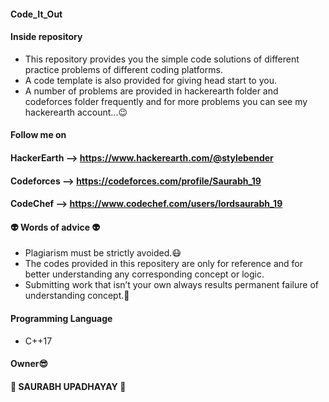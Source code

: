 #### Code_It_Out

#### **Inside repository**
- This repository provides you the simple code solutions of different practice problems of different coding platforms.
- A code template is also provided for giving head start to you.
- A number of problems are provided in hackerearth folder and codeforces folder frequently and for more problems you can see my           hackerearth account...:wink:



 ####  Follow me on
 
 ####                            **HackerEarth** --> https://www.hackerearth.com/@stylebender
 ####                            **Codeforces** --> https://codeforces.com/profile/Saurabh_19
 ####                            **CodeChef** --> https://www.codechef.com/users/lordsaurabh_19



#### :alien: **Words of advice** :alien:
- Plagiarism must be strictly avoided.:mask:
- The codes provided in this repositery are only for reference and for better understanding any corresponding concept or logic.
- Submitting work that isn’t your own always results permanent failure of understanding concept.:imp:



#### **Programming Language**
- C++17



####                      Owner:sunglasses:
####                      :name_badge: **SAURABH UPADHAYAY** :name_badge:
